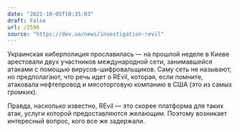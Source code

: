 ```yaml
---
date: "2021-10-05T10:35:03"
draft: False
url: /2596
source: "https://dev.ua/news/investigation-revil"
---
```


Украинская киберполиция прославилась — на прошлой неделе в Киеве арестовали двух участников международной сети, занимавшейся атаками с помощью вирусов-шифровальщиков. Саму сеть не называют, но предполагают, что речь идет о REvil, которая, если помните, атаковала нефтепровод и мясоторговую компанию в США (это из самых громких). 

Правда, насколько известно, REvil — это скорее платформа для таких атак, услуги которой предоставляются желающим. Поэтому возникает интересный вопрос, кого все же задержали.
